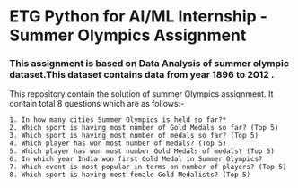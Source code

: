 # ETG Python for AI/ML Internship -Summer Olympics Assignment
### This assignment is based on Data Analysis of summer olympic dataset.This dataset contains data from year 1896 to 2012 .
This repository contain the solution of summer Olympics assignment. It contain total 8 questions which are as follows:-<br>
```
1. In how many cities Summer Olympics is held so far?*
2. Which sport is having most number of Gold Medals so far? (Top 5)
3. Which sport is having most number of medals so far? (Top 5)
4. Which player has won most number of medals? (Top 5)
5. Which player has won most number Gold Medals of medals? (Top 5)
6. In which year India won first Gold Medal in Summer Olympics?
7. Which event is most popular in terms on number of players? (Top 5)
8. Which sport is having most female Gold Medalists? (Top 5)
```
